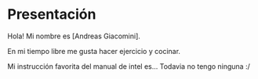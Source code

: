 # Presentación
Hola! Mi nombre es [Andreas Giacomini].

En mi tiempo libre me gusta hacer ejercicio y cocinar.

Mi instrucción favorita del manual de intel es... Todavia no tengo ninguna :/